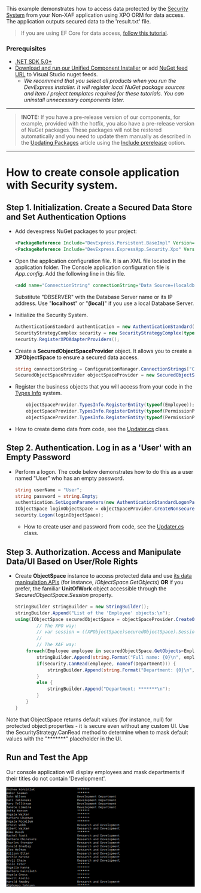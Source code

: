 <!-- default file list -->

This example demonstrates how to access data protected by the [Security System](https://docs.devexpress.com/eXpressAppFramework/113366/concepts/security-system/security-system-overview) from your Non-XAF application using XPO ORM for data access. The application outputs secured data to the 'result.txt' file. 

>If you are using EF Core for data access, [follow this tutorial](https://www.devexpress.com/go/XAF_Security_NonXAF_Console_EFCore.aspx).
 
### Prerequisites
- [.NET SDK 5.0+](https://dotnet.microsoft.com/download/dotnet-core)
- [Download and run our Unified Component Installer](https://www.devexpress.com/Products/Try/) or add [NuGet feed URL](https://docs.devexpress.com/GeneralInformation/116042/installation/install-devexpress-controls-using-nuget-packages/obtain-your-nuget-feed-url) to Visual Studio nuget feeds.
  - *We recommend that you select all products when you run the DevExpress installer. It will register local NuGet package sources and item / project templates required for these tutorials. You can uninstall unnecessary components later.*
***
> **!NOTE:** If you have a pre-release version of our components, for example, provided with the hotfix, you also have a pre-release version of NuGet packages. These packages will not be restored automatically and you need to update them manually as described in the [Updating Packages](https://docs.devexpress.com/GeneralInformation/118420/Installation/Install-DevExpress-Controls-Using-NuGet-Packages/Updating-Packages) article using the [Include prerelease](https://docs.microsoft.com/en-us/nuget/create-packages/prerelease-packages#installing-and-updating-pre-release-packages) option.

***

# How to create console application with Security system.

## Step 1. Initialization. Create a Secured Data Store and Set Authentication Options

- Add devexpress NuGet packages to your project:

    ```xml
    <PackageReference Include="DevExpress.Persistent.BaseImpl" Version="21.1.5" />
    <PackageReference Include="DevExpress.ExpressApp.Security.Xpo" Version="21.1.5" />
    ```

- Open the application configuration file. It is an XML file located in the application folder. The Console application configuration file is _App.config_. Add the following line in this file.
	
	[](#tab/tabid-xml)
	
	```xml
	<add name="ConnectionString" connectionString="Data Source=(localdb)\MSSQLLocalDB;Initial Catalog=XPOTestDB;Integrated Security=True"/>
	```
	
	Substitute "DBSERVER" with the Database Server name or its IP address. Use "**localhost**" or "**(local)**" if you use a local Database Server.
	
- Initialize the Security System.
	
	[](#tab/tabid-csharp)
	
	```csharp
    AuthenticationStandard authentication = new AuthenticationStandard();
    SecurityStrategyComplex security = new SecurityStrategyComplex(typeof(PermissionPolicyUser), typeof(PermissionPolicyRole), authentication);
    security.RegisterXPOAdapterProviders();
	```

- Create a **SecuredObjectSpaceProvider** object. It allows you to create a **XPObjectSpace** to ensure a secured data access.
	[](#tab/tabid-csharp)
	
	```csharp
	string connectionString = ConfigurationManager.ConnectionStrings["ConnectionString"].ConnectionString;
	SecuredObjectSpaceProvider objectSpaceProvider = new SecuredObjectSpaceProvider(security, connectionString, null);
	```

- Register the business objects that you will access from your code in the [Types Info](https://docs.devexpress.com/eXpressAppFramework/113669/concepts/business-model-design/types-info-subsystem) system.
	
	[](#tab/tabid-csharp)
	
	```csharp
		objectSpaceProvider.TypesInfo.RegisterEntity(typeof(Employee));
		objectSpaceProvider.TypesInfo.RegisterEntity(typeof(PermissionPolicyUser));
		objectSpaceProvider.TypesInfo.RegisterEntity(typeof(PermissionPolicyRole));
	```
- How to create demo data from code, see the [Updater.cs](/XPO/DatabaseUpdater/Updater.cs) class.

## Step 2. Authentication. Log in as a 'User' with an Empty Password

- Perform a logon. The code below demonstrates how to do this as a user named "User" who has an empty password.

	[](#tab/tabid-csharp)
	
	```csharp
    string userName = "User";
    string password = string.Empty;
    authentication.SetLogonParameters(new AuthenticationStandardLogonParameters(userName, password));
	IObjectSpace loginObjectSpace = objectSpaceProvider.CreateNonsecuredObjectSpace();
    security.Logon(loginObjectSpace);
	```
	- How to create user and password from code, see the [Updater.cs](/XPO/DatabaseUpdater/Updater.cs) class.

## Step 3. Authorization. Access and Manipulate Data/UI Based on User/Role Rights

- Create **ObjectSpace** instance to access protected data and use [its data manipulation APIs](https://docs.devexpress.com/eXpressAppFramework/113711/concepts/data-manipulation-and-business-logic/create-read-update-and-delete-data) (for instance, *IObjectSpace.GetObjects*) **OR** if you prefer, the familiar **UnitOfWork** object accessible through the *SecuredObjectSpace.Session* property.

	[](#tab/tabid-csharp)
	
	```csharp
    StringBuilder stringBuilder = new StringBuilder();
    stringBuilder.Append("List of the 'Employee' objects:\n");
    using(IObjectSpace securedObjectSpace = objectSpaceProvider.CreateObjectSpace()) {
            // The XPO way:
            // var session = ((XPObjectSpace)securedObjectSpace).Session;
            // 
            // The XAF way:
		foreach(Employee employee in securedObjectSpace.GetObjects<Employee>()) {
			stringBuilder.Append(string.Format("Full name: {0}\n", employee.FullName));
			if(security.CanRead(employee, nameof(Department))) {
				stringBuilder.Append(string.Format("Department: {0}\n", employee.Department.Title));
			}
			else {
				stringBuilder.Append("Department: *******\n");
			}
		} 
	}
	```

Note that ObjectSpace returns default values (for instance, null) for protected object properties - it is secure even without any custom UI. Use the SecurityStrategy.CanRead method to determine when to mask default values with the "*******" placeholder in the UI.

## Run and Test the App

Our console application will display employees and mask departments if their titles do not contain 'Development'.

![](/images/Console.png)